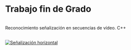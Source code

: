 # Trabajo fin de Grado
<br>Reconocimiento señalización en secuencias de vídeo. C++

<br>[![Señalización horizontal](https://img.youtube.com/vi/WtQcVd4w7vU/0.jpg)](https://www.youtube.com/watch?v=WtQcVd4w7vU "Señalización horizontal")
